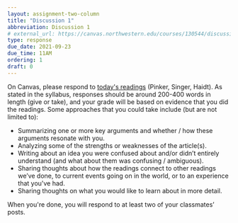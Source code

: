 ```yaml
---
layout: assignment-two-column
title: "Discussion 1"
abbreviation: Discussion 1
# external_url: https://canvas.northwestern.edu/courses/130544/discussion_topics/880164
type: response
due_date: 2021-09-23
due_time: 11AM
ordering: 1
draft: 0
---
```


On Canvas, please respond to [today's readings](../lectures/02lecture) (Pinker, Singer, Haidt). As stated in the syllabus, responses should be around 200-400 words in length (give or take), and your grade will be based on evidence that you did the readings. Some approaches that you could take include (but are not limited to):

* Summarizing one or more key arguments and whether / how these arguments resonate with you.
* Analyzing some of the strengths or weaknesses of the article(s).
* Writing about an idea you were confused about and/or didn’t entirely understand (and what about them was confusing / ambiguous).
* Sharing thoughts about how the readings connect to other readings we’ve done, to current events going on in the world, or to an experience that you've had.
* Sharing thoughts on what you would like to learn about in more detail.

When you're done, you will respond to at least two of your classmates’ posts.
